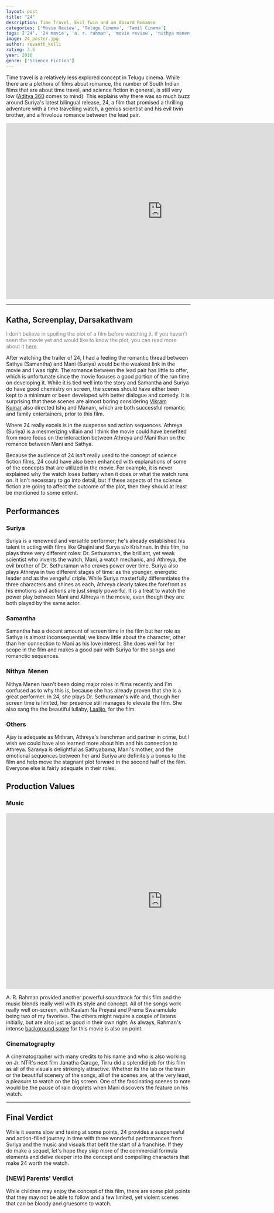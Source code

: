 ```yaml
---
layout: post
title: "24"
description: Time Travel, Evil Twin and an Absurd Romance
categories: ['Movie Review', 'Telugu Cinema', 'Tamil Cinema']
tags: ['24', '24 movie', 'a. r. rahman', 'movie review', 'nithya menen', 'samantha', 'suriya', 'tirru', 'vikram kumar']
image: 24_poster.jpg
author: revanth_kolli
rating: 3.5
year: 2016
genre: ['Science Fiction']
---
```


Time travel is a relatively less explored concept in Telugu cinema. While there are a plethora of films about romance, the number of South Indian films that are about time travel, and science fiction in general, is still very low (<a href="https://en.wikipedia.org/wiki/Aditya_369">Aditya 360</a> comes to mind). This explains why there was so much buzz around Suriya's latest bilingual release, 24, a film that promised a thrilling adventure with a time travelling watch, a genius scientist and his evil twin brother, and a frivolous romance between the lead pair.
<iframe width="853" height="480" src="https://www.youtube.com/embed/kL9N93iued8" frameborder="0" allowfullscreen></iframe>

<hr />

<h2><span class="review_header">Katha, Screenplay, Darsakathvam </span></h2>
<span style="color:#808080;">I don’t believe in spoiling the plot of a film before watching it. If you haven’t seen the movie yet and would like to know the plot, you can read more about it <a style="color:#808080;" href="https://en.wikipedia.org/wiki/24_(2016_film)#Plot" target="_blank">here</a>.</span>

After watching the trailer of 24, I had a feeling the romantic thread between Sathya (Samantha) and Mani (Suriya) would be the weakest link in the movie and I was right. The romance between the lead pair has little to offer, which is unfortunate since the movie focuses a good portion of the run time on developing it. While it is tied well into the story and Samantha and Suriya do have good chemistry on screen, the scenes should have either been kept to a minimum or been developed with better dialogue and comedy. It is surprising that these scenes are almost boring considering <a href="https://en.wikipedia.org/wiki/Vikram_Kumar" target="_blank">Vikram Kumar</a> also directed Ishq and Manam, which are both successful romantic and family entertainers, prior to this film.

Where 24 really excels is in the suspense and action sequences. Athreya (Suriya) is a mesmerizing villain and I think the movie could have benefited from more focus on the interaction between Athreya and Mani than on the romance between Mani and Sathya.

Because the audience of 24 isn't really used to the concept of science fiction films, 24 could have also been enhanced with explanations of some of the concepts that are utilized in the movie. For example, it is never explained why the watch loses battery when it does or what the watch runs on. It isn't necessary to go into detail, but if these aspects of the science fiction are going to affect the outcome of the plot, then they should at least be mentioned to some extent.
<h2><span class="review_header">Performances </span></h2>
<h3>Suriya</h3>
Suriya is a renowned and versatile performer; he's already established his talent in acting with films like Ghajini and Surya s/o Krishnan. In this film, he plays three very different roles: Dr. Sethuraman, the brilliant, yet weak scientist who invents the watch, Mani, a watch mechanic, and Athreya, the evil brother of Dr. Sethuraman who craves power over time. Suriya also plays Athreya in two different stages of time: as the younger, energetic leader and as the vengeful criple. While Suriya masterfully differentiates the three characters and shines as each, Athreya clearly takes the forefront as his emotions and actions are just simply powerful. It is a treat to watch the power play between Mani and Athreya in the movie, even though they are both played by the same actor.
<h3>Samantha</h3>
Samantha has a decent amount of screen time in the film but her role as Sathya is almost inconsequential; we know little about the character, other than her connection to Mani as his love interest. She does well for her scope in the film and makes a good pair with Suriya for the songs and romanctic sequences.
<h3>Nithya  Menen</h3>
Nithya Menen hasn't been doing major roles in films recently and I'm confused as to why this is, because she has already proven that she is a great performer. In 24, she plays Dr. Sethuraman's wife and, though her screen time is limited, her presence still manages to elevate the film. She also sang the the beautiful lullaby, <a href="https://www.youtube.com/watch?v=lMcLoZEpcBc" target="_blank">Laalijo</a>, for the film.
<h3>Others</h3>
Ajay is adequate as Mithran, Athreya's henchman and partner in crime, but I wish we could have also learned more about him and his connection to Athreya. Saranya is delightful as Sathyabama, Mani's mother, and the emotional sequences between her and Suriya are definitely a bonus to the film and help move the stagnant plot forward in the second half of the film. Everyone else is fairly adequate in their roles.
<h2><span class="review_header">Production Values</span></h2>
<h3>Music</h3>
<iframe width="853" height="480" src="https://www.youtube.com/embed/je1b2TNF7sY" frameborder="0" allowfullscreen></iframe>

A. R. Rahman provided another powerful soundtrack for this film and the music blends really well with its style and concept. All of the songs work really well on-screen, with Kaalam Na Preyasi and Prema Swaramulalo being two of my favorites. The others might require a couple of listens initially, but are also just as good in their own right. As always, Rahman's intense <a href="https://www.youtube.com/watch?v=mUJHt__3-vM" target="_blank">background score</a> for this movie is also on point.
<h3>Cinematography</h3>
A cinematographer with many credits to his name and who is also working on Jr. NTR's next film Janatha Garage, Tirru did a splendid job for this film as all of the visuals are strikingly attractive. Whether its the lab or the train or the beautiful scenery of the songs, all of the scenes are, at the very least, a pleasure to watch on the big screen. One of the fascinating scenes to note would be the pause of rain droplets when Mani discovers the feature on his watch.

<hr />

<h2><span class="review_header">Final Verdict</span></h2>
While it seems slow and taxing at some points, 24 provides a suspenseful and action-filled journey in time with three wonderful performances from Suriya and the music and visuals that befit the start of a franchise. If they do make a sequel, let's hope they skip more of the commercial formula elements and delve deeper into the concept and compelling characters that make 24 worth the watch.
<h3>[<span class="review_header">NEW</span>] Parents' Verdict</h3>
While children may enjoy the concept of this film, there are some plot points that they may not be able to follow and a few limited, yet violent scenes that can be bloody and gruesome to watch.

